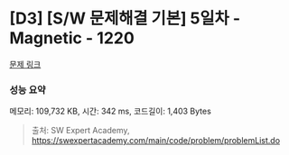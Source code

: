 # [D3] [S/W 문제해결 기본] 5일차 - Magnetic - 1220 

[문제 링크](https://swexpertacademy.com/main/code/problem/problemDetail.do?contestProbId=AV14hwZqABsCFAYD) 

### 성능 요약

메모리: 109,732 KB, 시간: 342 ms, 코드길이: 1,403 Bytes



> 출처: SW Expert Academy, https://swexpertacademy.com/main/code/problem/problemList.do